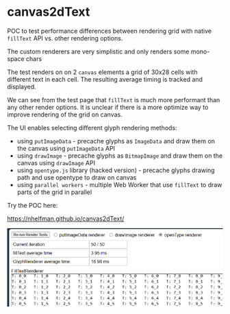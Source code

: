 # canvas2dText
POC to test performance differences between rendering grid with native `fillText` API vs. other rendering options.

The custom renderers are very simplistic and only renders some mono-space chars

The test renders on on 2 `canvas` elements a grid of 30x28 cells with different text in each cell. The resulting average timing is tracked and displayed.

We can see from the test page that `fillText` is much more performant than any other render options.
It is unclear if there is a more optimize way to improve rendering of the grid on canvas.

The UI enables selecting different glyph rendering methods:
- using `putImageData` - precache glyphs as `ImageData` and draw them on the canvas using `putImageData` API
- using `drawImage` - precache glyphs as `BitmapImage` and draw them on the canvas using `drawImage` API
- using `opentype.js` library (hacked version) - precache glyphs drawing path and use opentype to draw on canvas
- using `parallel workers` - multiple Web Worker that use `fillText` to draw parts of the grid in parallel

Try the POC here:

https://nhelfman.github.io/canvas2dText/

![alt text](image.png)
